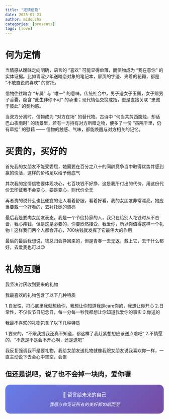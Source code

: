 ```yaml
---
title: "定情信物"
date: 2025-07-21
author: midouzha
categories: [presents]
tags: [love]
---
```

# 何为定情

当情感从暧昧走向明确，语言的 “喜欢” 可能显得单薄，而信物成为 “我在意你” 的实体证据。比如青涩少年送暗恋对象的笔记本，扉页的字迹、夹着的花瓣，都是 “不敢直说的喜欢” 的寄托。

信物往往暗含 “专属” 与 “唯一” 的意味。传统社会中，男子送女子玉佩，女子赠男子香囊，隐含 “此生非你不可” 的承诺；现代情侣交换戒指，更是直接关联 “忠诚于彼此” 的契约感。

当双方分离时，信物成为 “对方在场” 的替代物。古诗中 “何当共剪西窗烛，却话巴山夜雨时” 的场景里，若有一方持有对方所赠之物，便多了一份 “虽隔千里，仍有牵挂” 的慰藉 —— 信物的触感、气味，都能唤醒与对方相关的记忆。

# 买贵的，买好的

首先我的女朋友不能受委屈，她需要在百分之八十的同龄竞争当中取得优势并感到赢的快活，这样的价格足以给予他底气

其次我的定情信物要体现决心，七百块钱不好挣，这是我所付出的代价，用这份代价去印证我不会变心，要是变心，则代价全无

再者贵的说什么也比便宜的让人看着舒服，看着好看，我的女朋友非常漂亮，她应当要戴一个好看的，去衬托她的漂亮

最后我是要向女朋友表态，我是一个节俭持家的人，我只在给别人花钱时从不吝啬，我心疼钱，但是这是必要的，你要欣然接受，我爱你，所以你值得这样一个礼物！这样我们两个人都会开心，700块钱就发挥了它最伟大的作用

最后的最后我想说，钱总归会挣回来的，但是青春一去无返，戴上它，去干什么都好，去爱我也可以😉

# 礼物互赠

我坚决讨厌收到要来的礼物

我最喜欢的礼物包含了以下几种特质

1.自发性，打心底里我就想给你，我想让你知道我是care你的，我想让你开心
2.日常性，不仅仅节日纪念日，每一分每一秒我都想让你知道我爱你的事实
3.你送的

我最不喜欢的礼物包含了以下几种特质

1.要来的，“不跟我提我还真不知道，都这样了我赶紧想想应该送点啥吧”
2.不情愿的，“不送是不是会不开心啊，还是送吧”

我反复强调我不是要礼物，我给女朋友送礼物就像我跟女朋友说我喜欢你一样，一直主动说下去会心中空空，会累

但还是说吧，说了也不会掉一块肉，爱你喔
---

<div style="text-align: center; padding: 20px; background: linear-gradient(135deg, #667eea 0%, #764ba2 100%); border-radius: 15px; color: white; margin: 20px 0;">
  <p style="margin: 0; font-size: 1.1em;">💌 留言给未来的自己</p>
  <p style="margin: 10px 0 0 0; font-style: italic;">我愿与你见证所有的美好都如期而至</p>
</div>